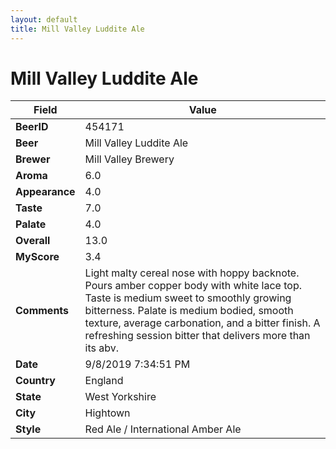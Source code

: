 ```yaml
---
layout: default
title: Mill Valley Luddite Ale
---
```


# Mill Valley Luddite Ale

| Field         | Value     |
|---------------|-----------|
| **BeerID** | 454171 |
| **Beer** | Mill Valley Luddite Ale |
| **Brewer** | Mill Valley Brewery |
| **Aroma** | 6.0 |
| **Appearance** | 4.0 |
| **Taste** | 7.0 |
| **Palate** | 4.0 |
| **Overall** | 13.0 |
| **MyScore** | 3.4 |
| **Comments** | Light malty cereal nose with hoppy backnote. Pours amber copper body with white lace top. Taste is medium sweet to smoothly growing bitterness. Palate is medium bodied, smooth texture, average carbonation, and a bitter finish. A refreshing session bitter that delivers more than its abv. |
| **Date** | 9/8/2019 7:34:51 PM |
| **Country** | England |
| **State** | West Yorkshire |
| **City** | Hightown |
| **Style** | Red Ale / International Amber Ale |
